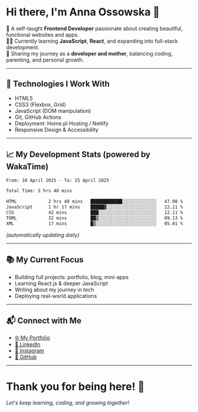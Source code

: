 # Hi there, I'm Anna Ossowska 👋

🌸 A self-taught **Frontend Developer** passionate about creating beautiful, functional websites and apps.  
👩‍💻 Currently learning **JavaScript**, **React**, and expanding into full-stack development.  
💬 Sharing my journey as a **developer and mother**, balancing coding, parenting, and personal growth.

---

## 🚀 Technologies I Work With
- HTML5
- CSS3 (Flexbox, Grid)
- JavaScript (DOM manipulation)
- Git, GitHub Actions
- Deployment: Home.pl Hosting / Netlify
- Responsive Design & Accessibility

---

## 📈 My Development Stats (powered by WakaTime)

<!--START_SECTION:waka-->

```txt
From: 18 April 2025 - To: 25 April 2025

Total Time: 5 hrs 48 mins

HTML            2 hrs 48 mins   ████████████░░░░░░░░░░░░░   47.98 %
JavaScript      1 hr 17 mins    █████▓░░░░░░░░░░░░░░░░░░░   22.11 %
CSS             42 mins         ███░░░░░░░░░░░░░░░░░░░░░░   12.11 %
TOML            32 mins         ██▒░░░░░░░░░░░░░░░░░░░░░░   09.13 %
XML             17 mins         █▒░░░░░░░░░░░░░░░░░░░░░░░   05.01 %
```

<!--END_SECTION:waka-->

_(automatically updating daily)_

---

## 📚 My Current Focus

- Building full projects: portfolio, blog, mini-apps
- Learning React.js & deeper JavaScript
- Writing about my journey in tech
- Deploying real-world applications

---

## 📬 Connect with Me

- [🌐 My Portfolio](https://ossowska.tech)
- [💼 LinkedIn](https://linkedin.com/in/anna-ossowska-130493a0/)
- [📸 Instagram](https://instagram.com/wiedzma_w_korpo/)
- [🐙 GitHub](https://github.com/anka-oss)

---

# Thank you for being here! 🚀  
_Let's keep learning, coding, and growing together!_

